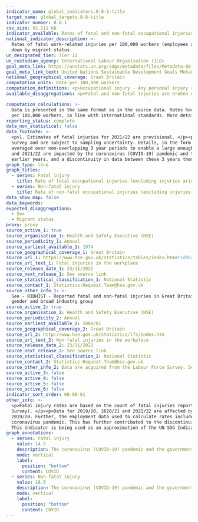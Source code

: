 ```yaml
---
indicator_name: global_indicators.8-8-1-title
target_name: global_targets.8-8-title
indicator_number: 8.8.1
csv_size: 92.111 kB
indicator_available: Rates of fatal and non-fatal occupational injuries (excluding injuries arising from road traffic accidents)
national_indicator_description: >-
  Rates of fatal work-related injuries per 100,000 workers (employees and self-employed) and rates of self-reported workplace non-fatal injury (per 100,000 workers). This differs from the UN metadata as injuries from road traffic accidents are not included. In addition, data are not broken
  down by migrant status.
un_designated_tier: Tier II
un_custodian_agency: International Labour Organization (ILO)
goal_meta_link: https://unstats.un.org/sdgs/metadata/files/Metadata-08-08-01.pdf
goal_meta_link_text: United Nations Sustainable Development Goals Metadata (PDF 381 KB)
national_geographical_coverage: Great Britain
computation_units: Rate per 100,000 workers
computation_definitions: <p>Occupational injury - Any personal injury resulting from an occupational accident.</p><p>Fatal occupational injury - An occupational injury leading to death within one year of the day of the occupational accident.</p>
available_disaggregations: <p>Fatal and non-fatal injuries are broken down by country and regions of England, sex, age, sex by age, and industry sector. Non-fatal injuries are additionally broken down by occupation.</p><p>For fatal injuries, country/region reflects the location of where the injury occurred; for non-fatal injuries country/region reflects the injured person’s usual place of residence. It should be noted that country and regional differences in injury rates are strongly affected by differences in employment profiles.</p><p>For fatal injuries, disaggregated breakdowns by age, sex and country/region are presented from 2014/15 onwards, and industry breakdowns are presented from 2004/05. Please note, data on fatal injuries by age are available at a more disaggregated breakdown than non-fatal injuries.</p><p>For non-fatal injuries, breakdowns are presented as non-overlapping 3-year periods, from 2001/02 to 2003/04  (displayed as 2002/03) onwards. The exception is occupational breakdowns, which use different 3-year periods, as data is available from 2002/03 to 2004/05 (displayed as 2003/04) to 2017/18 to 2019/20 (displayed as 2018/19).</p><p>For non-fatal injuries, industry and occupation data is restricted to the current or most recent job as information is not available for previously held jobs.</p><p>Industry sector is based on <a href="https://www.ons.gov.uk/methodology/classificationsandstandards/ukstandardindustrialclassificationofeconomicactivities/uksic2007">Standard Industrial Classification (SIC 2007) codes</a>, with more information available in the source data. This is the current system used in UK official statistics for classifying businesses by type of activity they are engaged in. Please note, for the fatal injury data, agriculture, forestry and fishing does not include sea fishing.</p><p>Occupation is based on <a href="https://www.ons.gov.uk/methodology/classificationsandstandards/standardoccupationalclassificationsoc/soc2010">Standard Occupation Codes (SOC2010)</a>. This is the system used in UK official statistics for classifying workers by the type of job they are engaged in.</p><p>Non-fatal injury rates are not provided for groups where sample numbers are too small to provide reliable estimates.</p><p>

computation_calculations: >-
  Data is presented in the same format as in the source data. Rates have been calculated in the source data by dividing the number of workers in the reference group with an injury (fatal or non-fatal) by the employment total.  This is then multiplied by a factor of 100,000 to give a rate
  per 100,000 workers, in line with international standards. More details can be found in the source data (see 'Sources' tab).
reporting_status: complete
data_non_statistical: false
data_footnote: >-
  <p>1. Estimates of fatal injuries for 2021/22 are provisional. </p><p>2. The rate of fatal injury for some of the detailed groupings are based on small numbers and are susceptible to considerable year-on-year variation.</p><p>3. Non-fatal injury estimates are based on the Labour Force
  Survey and are subject to sampling uncertainty. Details, in the form of 95% confidence intervals, can be found in the source data (see 'Sources' tab below).</p><p>4. The breakdowns of non-fatal injury rates by age, sex, country, English regions, industry sector and occupation are
  averaged over non-overlapping 3 year periods to enable a large enough sample size. For example, 2001/02 to 2003/04 figures are displayed at the mid-year point (2002/03). Estimates where numbers are too small to provide reliable estimates are not shown. </p><p>5.Data for 2019/20, 2020/21
  and 2021/22 are impacted by the coronavirus (COVID-19) pandemic and the government’s response. This has contributed to a discontinuity in the injury rates series (marked by the dotted line in the chart above). This line indicates both a discontinuity between data for these years and
  earlier years, and a discontinuity in data between these 3 years themselves. See Other Information below for more details.</p>
graph_type: line
graph_titles:
  - series: Fatal injury
    title: Rate of fatal occupational injuries (excluding injuries arising from road traffic accidents) per 100,000 workers, Great Britain (Data for 2019/20-2021/22 is impacted by coronavirus pandemic, indicated by a discontinuity line on the chart [Note 5])
  - series: Non-fatal injury
    title: Rate of non-fatal occupational injuries (excluding injuries arising from road traffic accidents) per 100,000 workers, Great Britain (Data for 2019/20-2021/22 is impacted by coronavirus pandemic, indicated by a discontinuity line on the chart [Note 5])
data_show_map: false
data_keywords:
expected_disaggregations:
  - Sex
  - Migrant status
proxy: proxy
source_active_1: true
source_organisation_1: Health and Safety Executive (HSE)
source_periodicity_1: Annual
source_earliest_available_1: 1974
source_geographical_coverage_1: Great Britain
source_url_1: https://www.hse.gov.uk/statistics/tables/index.htm#riddor
source_url_text_1: Fatal injuries in the workplace
source_release_date_1: 23/11/2022
source_next_release_1: See source link
source_statistical_classification_1: National Statistic
source_contact_1: Statistics-Request.Team@hse.gov.uk
source_other_info_1: >-
  See - RIDHIST - Reported fatal and non-fatal injuries in Great Britain from 1974; RIDREG - RIDDOR reported fatal and non-fatal injuries in Great Britain by country, region and unitary or local authority; RIDAGEGEN - RIDDOR reported fatal and non-fatal injuries in Great Britain by age,
  gender and broad industry group
source_active_2: true
source_organisation_2: Health and Safety Executive (HSE)
source_periodicity_2: Annual
source_earliest_available_2: 2000/01
source_geographical_coverage_2: Great Britain
source_url_2: http://www.hse.gov.uk/statistics/lfs/index.htm
source_url_text_2: Non-fatal injuries in the workplace
source_release_date_2: 23/11/2022
source_next_release_2: See source link
source_statistical_classification_2: National Statistic
source_contact_2: Statistics-Request.Team@hse.gov.uk
source_other_info_2: Data are acquired from the Labour Force Survey. See - LFSINJSUM; LFSINJREG; LFSINJAGE; LFSINJIND; LFSINJOCC
source_active_3: false
source_active_4: false
source_active_5: false
source_active_6: false
indicator_sort_order: 08-08-01
other_info: >-
  <p>Fatal injury rates are based on the count of fatal injuries reportable under the Reporting of Injuries, Diseases and Dangerous Occurrences Regulations (RIDDOR).</p><p>Rates for non-fatal injuries are based on self-reported non-fatal injury in the workplace (using the Labour Force
  Survey). </p><p>Data for 2019/20, 2020/21 and 2021/22 are affected by the impacts of the coronavirus pandemic. While 2019/20 falls largely outside of the pandemic period, disruption to data collection processes in early 2020 may also be a contributory factor to changes in data in
  2019/20. Further, the employment data used to calculate rates includes those temporarily absent from work. In 2020/21 and (to a lesser extent) in 2021/22, the number of such workers was higher than previous years due to temporary employment schemes (e.g. furlough) introduced during the
  coronavirus pandemic. This has further contributed to the discontinuity in injury rates. For more details see the <a href="https://www.hse.gov.uk/statistics/coronavirus-pandemic-impact.htm">HSE reports on the impact of the coronavirus pandemic on health and safety statistics.</a></p>
  This indicator is being used as an approximation of the UN SDG Indicator. Where possible, we will work to identify or develop UK data to meet the global indicator specification. This indicator has been identified in collaboration with topic experts.
graph_annotations: 
  - series: Fatal injury
    value: 14.5
    description: The coronavirus (COVID-19) pandemic and the government’s response has impacted recent trends in health and safety statistics
    mode: vertical
    label:
      position: "bottom"
      content: COVID
  - series: Non-fatal injury
    value: 18.5
    description: The coronavirus (COVID-19) pandemic and the government’s response has impacted recent trends in health and safety statistics
    mode: vertical
    label:
      position: "bottom"
      content: COVID
---
```

